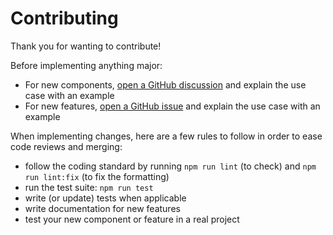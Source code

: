 # Contributing

Thank you for wanting to contribute!

Before implementing anything major:

- For new components, [open a GitHub discussion](https://github.com/getlift/lift/discussions/categories/components) and explain the use case with an example
- For new features, [open a GitHub issue](https://github.com/getlift/lift/issues/new) and explain the use case with an example

When implementing changes, here are a few rules to follow in order to ease code reviews and merging:

- follow the coding standard by running `npm run lint` (to check) and `npm run lint:fix` (to fix the formatting)
- run the test suite: `npm run test`
- write (or update) tests when applicable
- write documentation for new features
- test your new component or feature in a real project

